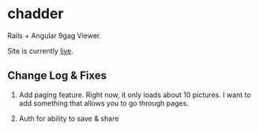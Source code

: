 chadder
=======

Rails + Angular 9gag Viewer.

Site is currently [live](chadder.herokuapp.com).


Change Log & Fixes
--------

1. Add paging feature. Right now, it only loads about 10 pictures. I want to add something that allows you to go through pages. 

2. Auth for ability to save & share